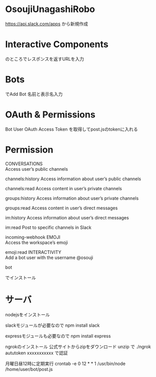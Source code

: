 # OsoujiUnagashiRobo
https://api.slack.com/apps
から新規作成

# Interactive Components
のところでレスポンスを返すURLを入力

# Bots
でAdd Bot
名前と表示名入力

# OAuth & Permissions
Bot User OAuth Access Token
を取得してpost.jsのtokenに入れる

# Permission
CONVERSATIONS   
Access user’s public channels

channels:history
Access information about user’s public channels

channels:read
Access content in user’s private channels

groups:history
Access information about user’s private channels

groups:read
Access content in user’s direct messages

im:history
Access information about user’s direct messages

im:read
Post to specific channels in Slack

incoming-webhook
EMOJI   
Access the workspace’s emoji

emoji:read
INTERACTIVITY   
Add a bot user with the username @osouji

bot

でインストール

# サーバ
nodejsをインストール

slackモジュールが必要なので
npm install slack

expressモジュールも必要なので
npm install express

ngrokのインストール
公式サイトからzipをダウンロード
unzip
で
./ngrok aututoken xxxxxxxxxxx
で認証

月曜日昼12時に定期実行
crontab -e
0 12 * * 1 /usr/bin/node /home/user/bot/post.js
